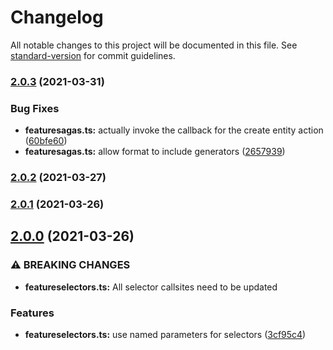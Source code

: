 # Changelog

All notable changes to this project will be documented in this file. See [standard-version](https://github.com/conventional-changelog/standard-version) for commit guidelines.

### [2.0.3](https://github.com/gkadillak/redux-feature-data/compare/v2.0.2...v2.0.3) (2021-03-31)


### Bug Fixes

* **featuresagas.ts:** actually invoke the callback for the create entity action ([60bfe60](https://github.com/gkadillak/redux-feature-data/commit/60bfe60b60958f7710498fc5b225014bb9239c95))
* **featuresagas.ts:** allow format to include generators ([2657939](https://github.com/gkadillak/redux-feature-data/commit/265793929bc860fade8953b4632bf00d0d61f7cc))

### [2.0.2](https://github.com/gkadillak/redux-feature-data/compare/v2.0.1...v2.0.2) (2021-03-27)

### [2.0.1](https://github.com/gkadillak/redux-feature-data/compare/v2.0.0...v2.0.1) (2021-03-26)

## [2.0.0](https://github.com/gkadillak/redux-feature-data/compare/v1.0.7...v2.0.0) (2021-03-26)


### ⚠ BREAKING CHANGES

* **featureselectors.ts:** All selector callsites need to be updated

### Features

* **featureselectors.ts:** use named parameters for selectors ([3cf95c4](https://github.com/gkadillak/redux-feature-data/commit/3cf95c43004e835712a86b15ab7c3bcd5d822949))
